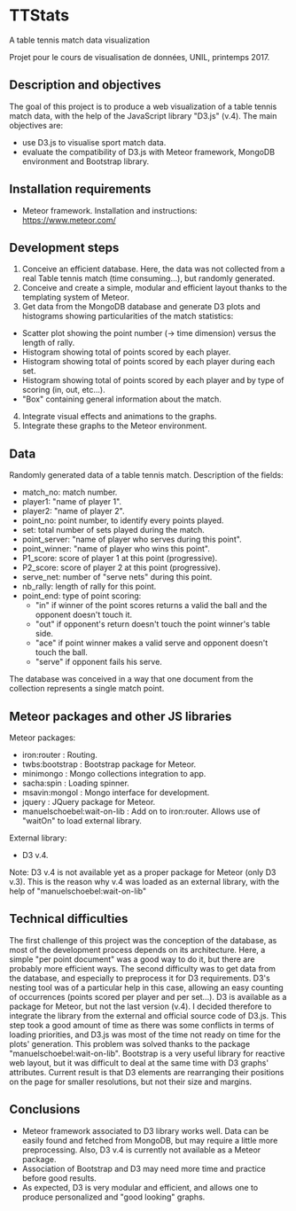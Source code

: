 # TTStats
A table tennis match data visualization

Projet pour le cours de visualisation de données, UNIL, printemps 2017.

## Description and objectives
The goal of this project is to produce a web visualization of a table tennis match data, with the help of the JavaScript library "D3.js" (v.4). The main objectives are: 

  * use D3.js to visualise sport match data.
  * evaluate the compatibility of D3.js with Meteor framework, MongoDB environment and Bootstrap library.

## Installation requirements
- Meteor framework.
Installation and instructions: https://www.meteor.com/

## Development steps

1. Conceive an efficient database. Here, the data was not collected from a real Table tennis match (time consuming...), but randomly generated.
2. Conceive and create a simple, modular and efficient layout thanks to the templating system of Meteor.
3. Get data from the MongoDB database and generate D3 plots and histograms showing particularities of the match statistics:
  * Scatter plot showing the point number (-> time dimension) versus the length of rally.
  * Histogram showing total of points scored by each player.
  * Histogram showing total of points scored by each player during each set.
  * Histogram showing total of points scored by each player and by type of scoring (in, out, etc...).
  * "Box" containing general information about the match.
4. Integrate visual effects and animations to the graphs.
5. Integrate these graphs to the Meteor environment.

## Data
Randomly generated data of a table tennis match. 
Description of the fields:
* match_no: match number.
* player1: "name of player 1".
* player2: "name of player 2".
* point_no: point number, to identify every points played.
* set: total number of sets played during the match.
* point_server: "name of player who serves during this point".
* point_winner: "name of player who wins this point".
* P1_score: score of player 1 at this point (progressive).
* P2_score: score of player 2 at this point (progressive).
* serve_net: number of "serve nets" during this point.
* nb_rally: length of rally for this point.
* point_end: type of point scoring:
	* "in" if winner of the point scores returns a valid the ball and the opponent doesn't touch it.
	* "out" if opponent's return doesn't touch the point winner's table side.
	* "ace" if point winner makes a valid serve and opponent doesn't touch the ball.
	* "serve" if opponent fails his serve.

The database was conceived in a way that one document from the collection represents a single match point.

## Meteor packages and other JS libraries
Meteor packages:
- iron:router : Routing.
- twbs:bootstrap : Bootstrap package for Meteor.
- minimongo : Mongo collections integration to app.
- sacha:spin : Loading spinner.
- msavin:mongol : Mongo interface for development.
- jquery : JQuery package for Meteor.
- manuelschoebel:wait-on-lib : Add on to iron:router. Allows use of "waitOn" to load external library.

External library:
- D3 v.4. 

Note: D3 v.4 is not available yet as a proper package for Meteor (only D3 v.3). This is the reason why v.4 was loaded as an external library, with the help of "manuelschoebel:wait-on-lib"

## Technical difficulties
The first challenge of this project was the conception of the database, as most of the development process depends on its architecture. Here, a simple "per point document" was a good way to do it, but there are probably more efficient ways. The second difficulty was to get data from the database, and especially to preprocess it for D3 requirements. D3's nesting tool was of a particular help in this case, allowing an easy counting of occurrences (points scored per player and per set...).
D3 is available as a package for Meteor, but not the last version (v.4). I decided therefore to integrate the library from the external and official source code of D3.js. This step took a good amount of time as there was some conflicts in terms of loading priorities, and D3.js was most of the time not ready on time for the plots' generation. This problem was solved thanks to the package "manuelschoebel:wait-on-lib".
Bootstrap is a very useful library for reactive web layout, but it was difficult to deal at the same time with D3 graphs' attributes. Current result is that D3 elements are rearranging their positions on the page for smaller resolutions, but not their size and margins.

## Conclusions
* Meteor framework associated to D3 library works well. Data can be easily found and fetched from MongoDB, but may require a little more preprocessing. Also, D3 v.4 is currently not available as a Meteor package.
* Association of Bootstrap and D3 may need more time and practice before good results.
* As expected, D3 is very modular and efficient, and allows one to produce personalized and "good looking" graphs.